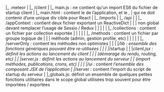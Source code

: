 |_ .meteor
|
|_ /client
|	|_ main.js : ne contient qu’un import ES6 du fichier de startup client
|	|_ main.html : contient le <head> de l’application, et le <body>,
|			qui ne doit contenir d’une unique div cible pour React
|
|_ /imports
|	|_ /api
|	|	|_ /appContext : contient deux fichier exportant un ReactiveDict
|	|	|	non global devant remplacer l’usage de Sessio / Redux
|	|	|
|	|	|_ /collections : contient un fichier par collection exportée
|	|	|
|	|	|_ /methods : contient un fichier par groupe logique de
|	|		|	méthode (admin, gestion profile, etc)
|	|		|
|	|		|_ /serverOnly : contient les méthodes non optimistes
|	|
|	|_/lib : ensemble des fonctions génériques pouvant être re-utilisées
|	|
|	|_/startup
|	|	|_client.jsx : définit les actions au lancement du client
|	|	|		(démarage du rendu, routing, etc)
|	|	|_server.js : définit les actions au lancement du serveur
|	|		(import méthodes, publications, crons, etc)
|	|
|	|_/ui : contient l’ensemble des composant JSX de l’application
|
|_/server : contient l’import du script de startup du serveur
|
|_globals.js: définit un ensemble de quelques petites fonctions utilitaires dans
              le scope global utilisées trop souvent pour être importées / exportées
